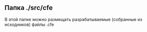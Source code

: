 ## Папка ./src/cfe

В этой папке можно размещать разрабатываемые (собранные из исходников) файлы .cfe
